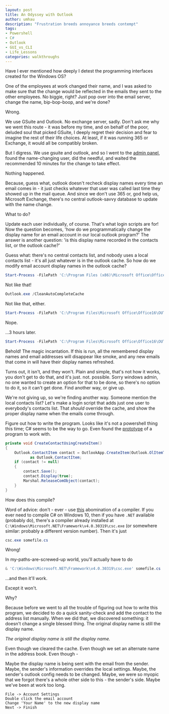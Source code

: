 ```yaml
---
layout: post
title: An Odyssey with Outlook
author: umhau
description: "Frustration breeds annoyance breeds contempt"
tags: 
- Powershell
- C#
- Outlook
- GUI_vs_CLI
- Life_Lessons
categories: walkthroughs
---
```


Have I ever mentioned how deeply I detest the programming interfaces created for the Windows OS?

One of the employees at work changed their name, and I was asked to make sure that the change would be reflected in the emails they sent to the other employees. No biggie, right? Just pop over into the email server, change the name, bip-bop-boop, and we're done?

Wrong.

We use GSuite and Outlook. No exchange server, sadly. Don't ask me why we went this route - it was before my time, and on behalf of the poor, deluded soul that picked GSuite, I deeply regret their decision and fear to imagine the rest of their life choices. At least, if it was running 365 or Exchange, it would all be compatibly broken. 

But I digress. We use gsuite and outlook, and so I went to the [admin panel](https://admin.google.com/ac/users), found the name-changing user, did the needful, and waited the recommended 10 minutes for the change to take effect. 

Nothing happened. 

Because, guess what, outlook doesn't recheck display names every time an email comes in - it just checks whatever that user was called last time they showed up in the mail queue. And since we don't use 365 or, god help us, Microsoft Exchange, there's no central outlook-savvy database to update with the name change. 

What to do? 

Update each user individually, of course. That's what login scripts are for! Now the question becomes, 'how do we programmatically change the display name for an email account in our local outlook program?'  The answer is another question: 'is this display name recorded in the contacts list, or the outlook cache?'

Guess what: there's no central contacts list, and nobody uses a local contacts list - it's all just whatever is in the outlook cache. So how do we modify email account display names in the outlook cache?

```PowerShell
Start-Process -FilePath 'C:\Program Files (x86)\Microsoft Office\Office15\Outlook.exe' -ArgumentList '/cleanautocompletecache','/recycle'
```

Not like that!

```PowerShell
Outlook.exe /CleanAutoCompleteCache
```

Not like that, either.

```PowerShell
Start-Process -FilePath 'C:\Program Files\Microsoft Office\Office16\OUTLOOK.EXE' -ArgumentList '/cleanautocompletecache','/recycle'
```

Nope.

...3 hours later. 

```PowerShell
Start-Process -FilePath 'C:\Program Files\Microsoft Office\Office16\OUTLOOK.EXE' -ArgumentList '/cleanautocompletecache'
```

Behold! The magic incantation. If this is run, all the remembered display names and email addresses will disappear like smoke, and any new emails that come in will have their display names refreshed.

Turns out, it isn't, and they won't. Plain and simple, that's not how it works, you don't get to do that, and it's just. not. possible. Sorry windows admin, no one wanted to create an option for that to be done, so there's no option to do it, so it can't get done. Find another way, or give up.

We're not giving up, so we're finding another way.  Someone mention the local contacts list? Let's make a login script that adds just one user to everybody's contacts list. That _should_ override the cache, and show the proper display name when the emails come through. 

Figure out how to write the program. Looks like it's not a powershell thing this time; C# seems to be the way to go. Even found the [prototype](https://www.add-in-express.com/creating-addins-blog/2011/10/07/outlook-create-contact-item/) of a program to work with.

```C#
private void CreateContactUsingCreateItem()
{
    Outlook.ContactItem contact = OutlookApp.CreateItem(Outlook.OlItemType.olContactItem)
           as Outlook.ContactItem;
    if (contact != null)
    {
        contact.Save();
        contact.Display(true);
        Marshal.ReleaseComObject(contact);
    }
}
```

How does this compile?

Word of advice: don't - ever - use [this](https://www.microsoft.com/en-us/p/csharp/9n4w6bhc0hml) abomination of a compiler. If you ever need to compile C# on Windows 10, then if you have `.NET` available (probably do), there's a compiler already installed at `C:\Windows\Microsoft.NET\Framework\v4.0.30319\csc.exe` (or somewhere similar: probably a different version number). Then it's just

```PowerShell
csc.exe somefile.cs
```

Wrong!

In my-paths-are-screwed-up world, you'll actually have to do

```PowerShell
& 'C:\Windows\Microsoft.NET\Framework\v4.0.30319\csc.exe' somefile.cs
```

...and then it'll work.

Except it won't. 

Why?

Because before we went to all the trouble of figuring out how to write this program, we decided to do a quick sanity-check and add the contact to the address list manually. When we did that, we discovered something: it doesn't change a single blessed thing. The original display name is still the display name.  

_The original display name is still the display name._

Even though we cleared the cache. Even though we set an alternate name in the address book. Even though - 

Maybe the display name is being sent with the email from the sender. Maybe, the sender's information overrides the local settings. Maybe, the sender's outlook config needs to be changed. Maybe, we were so myopic that we forgot there's a whole other side to this - the sender's side. Maybe we've been at work too long.

```
File -> Account Settings
Double click the email account
Change 'Your Name' to the new display name
Next -> Finish
```
